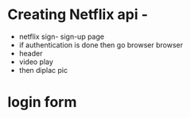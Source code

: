 # Creating Netflix api -
- netflix sign- sign-up page
- if authentication is done then go browser 
 browser
 - header 
 - video play 
 - then diplac pic 



 # login form




